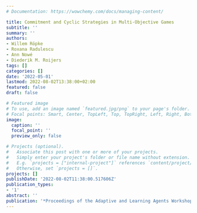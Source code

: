 ```yaml
---
# Documentation: https://wowchemy.com/docs/managing-content/

title: Commitment and Cyclic Strategies in Multi-Objective Games
subtitle: ''
summary: ''
authors:
- Willem Röpke
- Roxana Radulescu
- Ann Nowé
- Diederik M. Roijers
tags: []
categories: []
date: '2022-05-01'
lastmod: 2022-08-02T13:38:00+02:00
featured: false
draft: false

# Featured image
# To use, add an image named `featured.jpg/png` to your page's folder.
# Focal points: Smart, Center, TopLeft, Top, TopRight, Left, Right, BottomLeft, Bottom, BottomRight.
image:
  caption: ''
  focal_point: ''
  preview_only: false

# Projects (optional).
#   Associate this post with one or more of your projects.
#   Simply enter your project's folder or file name without extension.
#   E.g. `projects = ["internal-project"]` references `content/project/deep-learning/index.md`.
#   Otherwise, set `projects = []`.
projects: []
publishDate: '2022-08-02T11:38:00.517606Z'
publication_types:
- '1'
abstract: ''
publication: '*Proceedings of the Adaptive and Learning Agents Workshop (ALA 2022)*'
---
```

